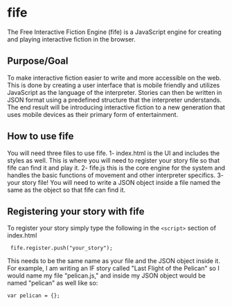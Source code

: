# fife
The Free Interactive Fiction Engine (fife) is a JavaScript engine for creating and playing interactive fiction in the browser.

Purpose/Goal
---
To make interactive fiction easier to write and more accessible on the web. This is done by creating a user interface that is mobile friendly and utilizes JavaScript as the language of the interpreter. Stories can then be written in JSON format using a predefined structure that the interpreter understands. The end result will be introducing interactive fiction to a new generation that uses mobile devices as their primary form of entertainment.

How to use fife
---
You will need three files to use fife. 1- index.html is the UI and includes the styles as well. This is where you will need to register your story file so that fife can find it and play it. 2- fife.js this is the core engine for the system and handles the basic functions of movement and other interpreter specifics. 3- your story file! You will need to write a JSON object inside a file named the same as the object so that fife can find it.

Registering your story with fife
---
To register your story simply type the following in the `<script>` section of index.html

` fife.register.push("your_story");`

This needs to be the same name as your file and the JSON object inside it. For example, I am writing an IF story called "Last Flight of the Pelican" so I would name my file "pelican.js," and inside my JSON object would be named "pelican" as well like so: 

`var pelican = {};`